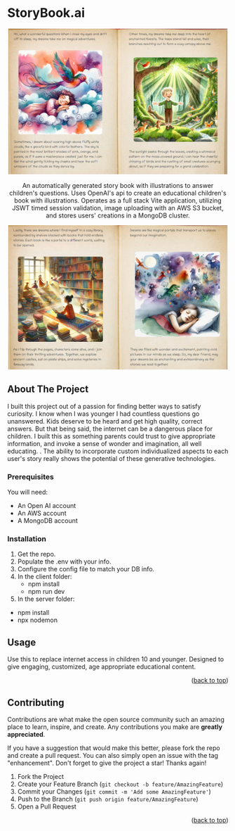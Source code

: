 <p><h1>StoryBook.ai</h1></p>
<div align="center">
<img src="imgs/AIdream1.PNG" width="500px" >

<br/>

<p align="center">
  An automatically generated story book with illustrations to answer children's questions. Uses OpenAI's api to create an educational children's book with illustrations. Operates as a full stack Vite application, utilizing JSWT timed session validation, image uploading with an AWS S3 bucket, and stores users' creations in a MongoDB cluster.
    </p>
<img src="imgs/AiDream2.PNG" width="500px" >
</div>

<!-- ABOUT THE PROJECT -->
## About The Project

I built this project out of a passion for finding better ways to satisfy curiosity. I know when I was younger I had countless questions go unanswered. Kids deserve to be heard and get high quality, correct answers. But that being said, the internet can be a dangerous place for children. I built this as something parents could trust to give appropriate information, and invoke a sense of wonder and imagination, all well educating. . The ability to incorporate custom individualized aspects to each user's story really shows the potential of these generative technologies.

### Prerequisites
You will need:
<ul>
  <li>An Open AI account</li>
    <li>An AWS account</li>
    <li>A MongoDB account</li>
</ul>

### Installation

1. Get the repo.
2. Populate the .env with your info.
3. Configure the config file to match your DB info.
4. In the client folder:
   <ul>
     <li>npm install</li>
     <li>npm run dev</li>
   </ul>
5. In the server folder:
<ul>
  <li>npm install</li>
  <li>npx nodemon</li>
</ul>

<!-- USAGE EXAMPLES -->
## Usage
Use this to replace internet access in children 10 and younger. Designed to give engaging, customized, age appropriate educational content. 

<p align="right">(<a href="#readme-top">back to top</a>)</p>


<!-- CONTRIBUTING -->
## Contributing

Contributions are what make the open source community such an amazing place to learn, inspire, and create. Any contributions you make are **greatly appreciated**.

If you have a suggestion that would make this better, please fork the repo and create a pull request. You can also simply open an issue with the tag "enhancement".
Don't forget to give the project a star! Thanks again!

1. Fork the Project
2. Create your Feature Branch (`git checkout -b feature/AmazingFeature`)
3. Commit your Changes (`git commit -m 'Add some AmazingFeature'`)
4. Push to the Branch (`git push origin feature/AmazingFeature`)
5. Open a Pull Request

<p align="right">(<a href="#readme-top">back to top</a>)</p>
